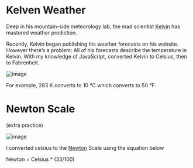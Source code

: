 # Kelven Weather 

Deep in his mountain-side meteorology lab, the mad scientist <a href="https://en.wikipedia.org/wiki/Kelvin">Kelvin</a> has mastered weather prediction.

Recently, Kelvin began publishing his weather forecasts on his website. 
However there’s a problem: All of his forecasts describe the temperature in Kelvin.
With my knowledge of JavaScript, converted Kelvin to Celsius, then to Fahrenheit.

![image](https://user-images.githubusercontent.com/102792446/224178365-3c6dcf72-116a-4063-8bba-2acb2dcdca58.png)

For example, 283 K converts to 10 °C which converts to 50 °F.


# Newton Scale
(extra practice)

![image](https://user-images.githubusercontent.com/102792446/224179365-b07d96b1-5912-4217-9694-79e693ca2958.png)

I converted celsius to the <a href="https://en.wikipedia.org/wiki/Newton_scale">Newton</a> Scale using the equation below

Newton = Celsius * (33/100)
